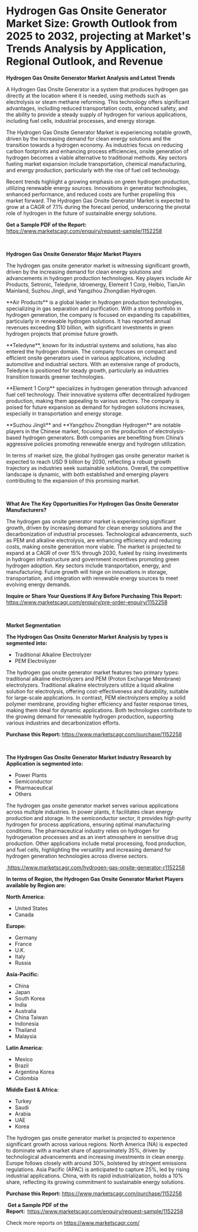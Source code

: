 <p><h1>Hydrogen Gas Onsite Generator Market Size: Growth Outlook from 2025 to 2032, projecting at Market's Trends Analysis by Application, Regional Outlook, and Revenue</h1></p><p><strong>Hydrogen Gas Onsite Generator Market Analysis and Latest Trends</strong></p>
<p><p>A Hydrogen Gas Onsite Generator is a system that produces hydrogen gas directly at the location where it is needed, using methods such as electrolysis or steam methane reforming. This technology offers significant advantages, including reduced transportation costs, enhanced safety, and the ability to provide a steady supply of hydrogen for various applications, including fuel cells, industrial processes, and energy storage.</p><p>The Hydrogen Gas Onsite Generator Market is experiencing notable growth, driven by the increasing demand for clean energy solutions and the transition towards a hydrogen economy. As industries focus on reducing carbon footprints and enhancing process efficiencies, onsite generation of hydrogen becomes a viable alternative to traditional methods. Key sectors fueling market expansion include transportation, chemical manufacturing, and energy production, particularly with the rise of fuel cell technology.</p><p>Recent trends highlight a growing emphasis on green hydrogen production, utilizing renewable energy sources. Innovations in generator technologies, enhanced performance, and reduced costs are further propelling this market forward. The Hydrogen Gas Onsite Generator Market is expected to grow at a CAGR of 7.1% during the forecast period, underscoring the pivotal role of hydrogen in the future of sustainable energy solutions.</p></p>
<p><strong>Get a Sample PDF of the Report:&nbsp;</strong> <a href="https://www.marketscagr.com/enquiry/request-sample/1152258?utm_campaign=2447&utm_medium=2&utm_source=Github&utm_content=ia&utm_term=28022025&utm_id=hydrogen-gas-onsite-generator">https://www.marketscagr.com/enquiry/request-sample/1152258</a></p>
<p>&nbsp;</p>
<p><strong>Hydrogen Gas Onsite Generator Major Market Players</strong></p>
<p><p>The hydrogen gas onsite generator market is witnessing significant growth, driven by the increasing demand for clean energy solutions and advancements in hydrogen production technologies. Key players include Air Products, Setronic, Teledyne, Idroenergy, Element 1 Corp, Helbio, TianJin Mainland, Suzhou Jingli, and Yangzhou Zhongdian Hydrogen.</p><p>**Air Products** is a global leader in hydrogen production technologies, specializing in gas separation and purification. With a strong portfolio in hydrogen generation, the company is focused on expanding its capabilities, particularly in renewable hydrogen solutions. It has reported annual revenues exceeding $10 billion, with significant investments in green hydrogen projects that promise future growth.</p><p>**Teledyne**, known for its industrial systems and solutions, has also entered the hydrogen domain. The company focuses on compact and efficient onsite generators used in various applications, including automotive and industrial sectors. With an extensive range of products, Teledyne is positioned for steady growth, particularly as industries transition towards greener technologies.</p><p>**Element 1 Corp** specializes in hydrogen generation through advanced fuel cell technology. Their innovative systems offer decentralized hydrogen production, making them appealing to various sectors. The company is poised for future expansion as demand for hydrogen solutions increases, especially in transportation and energy storage.</p><p>**Suzhou Jingli** and **Yangzhou Zhongdian Hydrogen** are notable players in the Chinese market, focusing on the production of electrolysis-based hydrogen generators. Both companies are benefiting from China’s aggressive policies promoting renewable energy and hydrogen utilization.</p><p>In terms of market size, the global hydrogen gas onsite generator market is expected to reach USD 9 billion by 2030, reflecting a robust growth trajectory as industries seek sustainable solutions. Overall, the competitive landscape is dynamic, with both established and emerging players contributing to the expansion of this promising market.</p></p>
<p>&nbsp;</p>
<p><strong>What Are The Key Opportunities For Hydrogen Gas Onsite Generator Manufacturers?</strong></p>
<p><p>The hydrogen gas onsite generator market is experiencing significant growth, driven by increasing demand for clean energy solutions and the decarbonization of industrial processes. Technological advancements, such as PEM and alkaline electrolysis, are enhancing efficiency and reducing costs, making onsite generation more viable. The market is projected to expand at a CAGR of over 15% through 2030, fueled by rising investments in hydrogen infrastructure and government incentives promoting green hydrogen adoption. Key sectors include transportation, energy, and manufacturing. Future growth will hinge on innovations in storage, transportation, and integration with renewable energy sources to meet evolving energy demands.</p></p>
<p><strong>Inquire or Share Your Questions If Any Before Purchasing This Report:</strong> <a href="https://www.marketscagr.com/enquiry/pre-order-enquiry/1152258?utm_campaign=2447&utm_medium=2&utm_source=Github&utm_content=ia&utm_term=28022025&utm_id=hydrogen-gas-onsite-generator">https://www.marketscagr.com/enquiry/pre-order-enquiry/1152258</a></p>
<p>&nbsp;</p>
<p><strong>Market Segmentation</strong></p>
<p><strong>The Hydrogen Gas Onsite Generator Market Analysis by types is segmented into:</strong></p>
<p><ul><li>Traditional Alkaline Electrolyzer</li><li>PEM Electrolyzer</li></ul></p>
<p><p>The hydrogen gas onsite generator market features two primary types: traditional alkaline electrolyzers and PEM (Proton Exchange Membrane) electrolyzers. Traditional alkaline electrolyzers utilize a liquid alkaline solution for electrolysis, offering cost-effectiveness and durability, suitable for large-scale applications. In contrast, PEM electrolyzers employ a solid polymer membrane, providing higher efficiency and faster response times, making them ideal for dynamic applications. Both technologies contribute to the growing demand for renewable hydrogen production, supporting various industries and decarbonization efforts.</p></p>
<p><strong>Purchase this Report:&nbsp;</strong><a href="https://www.marketscagr.com/purchase/1152258?utm_campaign=2447&utm_medium=2&utm_source=Github&utm_content=ia&utm_term=28022025&utm_id=hydrogen-gas-onsite-generator">https://www.marketscagr.com/purchase/1152258</a></p>
<p>&nbsp;</p>
<p><strong>The Hydrogen Gas Onsite Generator Market Industry Research by Application is segmented into:</strong></p>
<p><ul><li>Power Plants</li><li>Semiconductor</li><li>Pharmaceutical</li><li>Others</li></ul></p>
<p><p>The hydrogen gas onsite generator market serves various applications across multiple industries. In power plants, it facilitates clean energy production and storage. In the semiconductor sector, it provides high-purity hydrogen for process applications, ensuring optimal manufacturing conditions. The pharmaceutical industry relies on hydrogen for hydrogenation processes and as an inert atmosphere in sensitive drug production. Other applications include metal processing, food production, and fuel cells, highlighting the versatility and increasing demand for hydrogen generation technologies across diverse sectors.</p></p>
<p><a href="https://www.marketscagr.com/hydrogen-gas-onsite-generator-r1152258?utm_campaign=2447&utm_medium=2&utm_source=Github&utm_content=ia&utm_term=28022025&utm_id=hydrogen-gas-onsite-generator">&nbsp;https://www.marketscagr.com/hydrogen-gas-onsite-generator-r1152258</a></p>
<p><strong>In terms of Region, the Hydrogen Gas Onsite Generator Market Players available by Region are:</strong></p>
<p>
    <p> <strong> North America: </strong>
        <ul>
            <li>United States</li>
            <li>Canada</li>
        </ul>
        </p> 
    <p> <strong> Europe: </strong>
        <ul>
            <li>Germany</li>
            <li>France</li>
            <li>U.K.</li>
            <li>Italy</li>
            <li>Russia</li>
        </ul>
        </p> 
    <p> <strong> Asia-Pacific: </strong>
        <ul>
            <li>China</li>
            <li>Japan</li>
            <li>South Korea</li>
            <li>India</li>
            <li>Australia</li>
            <li>China Taiwan</li>
            <li>Indonesia</li>
            <li>Thailand</li>
            <li>Malaysia</li>
        </ul>
        </p> 
    <p> <strong> Latin America: </strong>
        <ul>
            <li>Mexico</li>
            <li>Brazil</li>
            <li>Argentina Korea</li>
            <li>Colombia</li>
        </ul>
        </p> 
    <p> <strong> Middle East & Africa: </strong>
        <ul>
            <li>Turkey</li>
            <li>Saudi</li>
            <li>Arabia</li>
            <li>UAE</li>
            <li>Korea</li>
        </ul>
    </p>
    </p>
<p><p>The hydrogen gas onsite generator market is projected to experience significant growth across various regions. North America (NA) is expected to dominate with a market share of approximately 35%, driven by technological advancements and increasing investments in clean energy. Europe follows closely with around 30%, bolstered by stringent emissions regulations. Asia Pacific (APAC) is anticipated to capture 25%, led by rising industrial applications. China, with its rapid industrialization, holds a 10% share, reflecting its growing commitment to sustainable energy solutions.</p></p>
<p><strong>Purchase this Report: </strong><a href="https://www.marketscagr.com/purchase/1152258?utm_campaign=2447&utm_medium=2&utm_source=Github&utm_content=ia&utm_term=28022025&utm_id=hydrogen-gas-onsite-generator">https://www.marketscagr.com/purchase/1152258</a></p>
<p>&nbsp;<strong>Get a Sample PDF of the Report:&nbsp;&nbsp;</strong><a href="https://www.marketscagr.com/enquiry/request-sample/1152258?utm_campaign=2447&utm_medium=2&utm_source=Github&utm_content=ia&utm_term=28022025&utm_id=hydrogen-gas-onsite-generator">https://www.marketscagr.com/enquiry/request-sample/1152258</a></p>
<p><strong></strong></p>
<p>Check more reports on <a href="https://www.marketscagr.com/?utm_campaign=2447&utm_medium=2&utm_source=Github&utm_content=ia&utm_term=28022025&utm_id=hydrogen-gas-onsite-generator">https://www.marketscagr.com/</a></p>